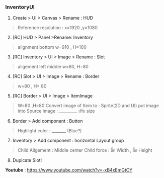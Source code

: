 ### **InventoryUI**

1. Create > UI > Canvas > Rename : HUD
> Reference resolution : x=1920 ,y=1080 
2. [RC] HUD > Panel >Rename: Inventory

> alignment bottom
> w=910 , H=100
3. [RC] Inventory > UI > Image > Rename : Slot
> aligement left middle
> w=80, H=80
4. [RC] Slot > UI > Image > Rename : Border
> w=80 , H= 80
5. [RC] Border > UI > Image > ItemImage
> W=80 ,H=80
> Convert image of Item to : Sprite(2D and UI)
> put image into Source image : _________
> ปรับ size
6. Border > Add component : Button
> Highlight color : _______ (Blue?)
7. Inventory > Add component : horizontal Layout group
> Child Aligement : Middle center
> Child force : ติ๊ก Width , ติ๊ก Height
8. Dupicate Slot!

**Youtube** : https://www.youtube.com/watch?v=-xB4xEmGtCY
